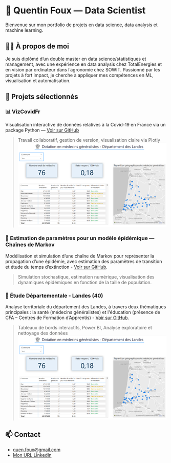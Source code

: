 # 👋 Quentin Foux — Data Scientist

Bienvenue sur mon portfolio de projets en data science, data analysis et machine learning.

## 👨‍💻 À propos de moi
Je suis diplômé d’un double master en data science/statistiques et management, avec une expérience en data analysis chez TotalEnergies et en vision par ordinateur dans l’agronomie chez SOWIT. Passionné par les projets à fort impact, je cherche à appliquer mes compétences en ML, visualisation et automatisation.

## 🧠 Projets sélectionnés

### 📊 VizCovidFr  
Visualisation interactive de données relatives à la Covid-19 en France via un package Python — [Voir sur GitHub](https://github.com/quentinfoux/vizcovidfr)  
> Travail collaboratif, gestion de version, visualisation claire via Plotly
![Visualisation](sante.png)

### 🦠 Estimation de paramètres pour un modèle épidémique — Chaînes de Markov
Modélisation et simulation d’une chaîne de Markov pour représenter la propagation d’une épidémie, avec estimation des paramètres de transition et étude du temps d’extinction - [Voir sur GitHub](https://github.com/quentinfoux/EpidemioSimu).
> Simulation stochastique, estimation numérique, visualisation des dynamiques épidémiques en fonction de la taille de population.

### 🌾 Étude Départementale - Landes (40)
Analyse territoriale du département des Landes, à travers deux thématiques principales : la santé (médecins généralistes) et l'éducation (présence de CFA – Centres de Formation d’Apprentis) - [Voir sur GitHub](https://github.com/quentinfoux/Etude_Departement_Landes).
> Tableaux de bords interactifs, Power BI, Analyse exploratoire et nettoyage des données
![Page Santé](sante.png)

## 📫 Contact  
- quen.foux@gmail.com  
- [Mon URL LinkedIn](https://www.linkedin.com/in/quentin-foux-061484218/)

